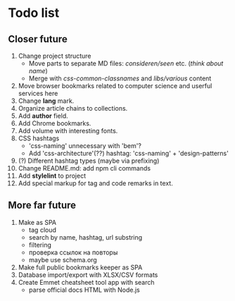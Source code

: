 # Todo list

## Closer future

1. Change project structure
    * Move parts to separate MD files: *consideren/seen* etc. (_think about name_)
    * Merge with *css-common-classnames* and *libs/various* content
2. Move browser bookmarks related to computer science and userful services here
3. Change **lang** mark.
4. Organize article chains to collections.
5. Add **author** field.
6. Add Chrome bookmarks.
7. Add volume with interesting fonts.
8. CSS hashtags
    * 'css-naming' unnecessary with 'bem'?
    * Add 'css-architecture'(??) hashtag: 'css-naming' + 'design-patterns'
9. (?) Different hashtag types (maybe via prefixing)
10. Change README.md: add npm cli commands
11. Add **stylelint** to project
12. Add special markup for tag and code remarks in text.

## More far future

1. Make as SPA
    * tag cloud
    * search by name, hashtag, url substring
    * filtering
    * проверка ссылок на повторы
    * maybe use schema.org
2. Make full public bookmarks keeper as SPA
3. Database import/export with XLSX/CSV formats
4. Create Emmet cheatsheet tool app with search
    * parse official docs HTML with Node.js
